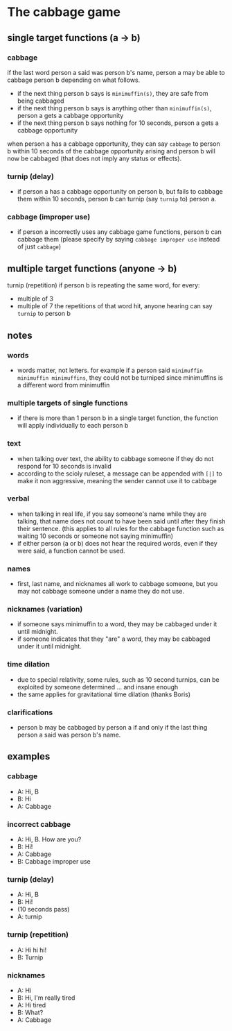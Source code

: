 # The cabbage game

## single target functions (a -> b)
### cabbage
if the last word person a said was person b's name, person a may be able to cabbage person b depending on what follows.
- if the next thing person b says is `minimuffin(s)`, they are safe from being cabbaged
- if the next thing person b says is anything other than `minimuffin(s)`, person a gets a cabbage opportunity
- if the next thing person b says nothing for 10 seconds, person a gets a cabbage opportunity

when person a has a cabbage opportunity, they can say `cabbage` to person b within 10 seconds of the cabbage opportunity arising and person b will now be cabbaged (that does not imply any status or effects).

### turnip (delay)
- if person a has a cabbage opportunity on person b, but fails to cabbage them within 10 seconds, person b can turnip (say `turnip` to) person a.

### cabbage (improper use)
- if person a incorrectly uses any cabbage game functions, person b can cabbage them (please specify by saying `cabbage improper use` instead of just `cabbage`)


## multiple target functions (anyone -> b)
turnip (repetition)
if person b is repeating the same word, for every:
- multiple of 3
- multiple of 7
the repetitions of that word hit, anyone hearing can say `turnip` to person b


## notes
### words
- words matter, not letters. for example if a person said `minimuffin minimuffin minimuffins`, they could not be turniped since minimuffins is a different word from minimuffin

### multiple targets of single functions
- if there is more than 1 person b in a single target function, the function will apply individually to each person b

### text
- when talking over text, the ability to cabbage someone if they do not respond for 10 seconds is invalid
- according to the scioly ruleset, a message can be appended with `[|]` to make it non aggressive, meaning the sender cannot use it to cabbage

### verbal
- when talking in real life, if you say someone's name while they are talking, that name does not count to have been said until after they finish their sentence. (this applies to all rules for the cabbage function such as waiting 10 seconds or someone not saying minimuffin)
- if either person (a or b) does not hear the required words, even if they were said, a function cannot be used.

### names
- first, last name, and nicknames all work to cabbage someone, but you may not cabbage someone under a name they do not use.

### nicknames (variation)
- if someone says minimuffin to a word, they may be cabbaged under it until midnight.
- if someone indicates that they "are" a word, they may be cabbaged under it until midnight.

### time dilation
- due to special relativity, some rules, such as 10 second turnips, can be exploited by someone determined ... and insane enough
- the same applies for gravitational time dilation (thanks Boris)

### clarifications
- person b may be cabbaged by person a if and only if the last thing person a said was person b's name.

## examples
### cabbage
- A: Hi, B
- B: Hi
- A: Cabbage

### incorrect cabbage
- A: Hi, B. How are you?
- B: Hi!
- A: Cabbage
- B: Cabbage improper use

### turnip (delay)
- A: Hi, B
- B: Hi!
- (10 seconds pass)
- A: turnip

### turnip (repetition)
- A: Hi hi hi!
- B: Turnip

### nicknames
- A: Hi
- B: Hi, I'm really tired
- A: Hi tired
- B: What?
- A: Cabbage
